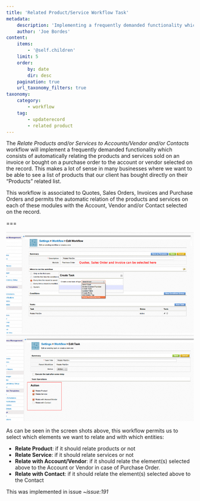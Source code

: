 ```yaml
---
title: 'Related Product/Service Workflow Task'
metadata:
    description: 'Implementing a frequently demanded functionality which consists of automatically relating the products and services sold on an invoice or bought on a purchase order to the account or vendor selected on the record.'
    author: 'Joe Bordes'
content:
    items:
        - '@self.children'
    limit: 5
    order:
        by: date
        dir: desc
    pagination: true
    url_taxonomy_filters: true
taxonomy:
    category:
        - workflow
    tag:
        - updaterecord
        - related product 
---
```


The *Relate Products and/or Services to Accounts/Vendor and/or Contacts* workflow will implement a frequently demanded functionality which consists of automatically relating the products and services sold on an invoice or bought on a purchase order to the account or vendor selected on the record. This makes a lot of sense in many businesses where we want to be able to see a list of products that our client has bought directly on their “Products” related list.

This workflow is associated to Quotes, Sales Orders, Invoices and Purchase Orders and permits the automatic relation of the products and services on each of these modules with the Account, Vendor and/or Contact selected on the record.


===

![](wfrelatepdosrv01.png?width=100%)
![](wfrelatepdosrv02.png?width=100%)

As can be seen in the screen shots above, this workflow permits us to select which elements we want to relate and with which entities:

-   **Relate Product**: if it should relate products or not
-   **Relate Service**: if it should relate services or not
-   **Relate with Account/Vendor**: if it should relate the element(s) selected above to the Account or Vendor in case of Purchase Order.
-   **Relate with Contact**: if it should relate the element(s) selected above to the Contact

This was implemented in issue  ~*issue:191*